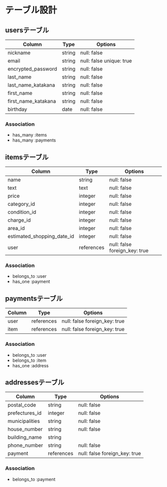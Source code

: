 # テーブル設計

## usersテーブル

| Column                | Type   | Options                  |
| --------------------- | ------ | ------------------------ |
| nickname              | string | null: false              |
| email                 | string | null: false unique: true |
| encrypted_password    | string | null: false              |
| last_name             | string | null: false              |
| last_name_katakana    | string | null: false              |
| first_name            | string | null: false              |
| first_name_katakana   | string | null: false              |
| birthday              | date   | null: false              |

### Association

- has_many :items
- has_many :payments 

## itemsテーブル

| Column                     | Type       | Options                       |
| -------------------------- | ---------- | ----------------------------- |
| name                       | string     | null: false                   |
| text                       | text       | null: false                   |
| price                      | integer    | null: false                   |
| category_id                | integer    | null: false                   |
| condition_id               | integer    | null: false                   |
| charge_id                  | integer    | null: false                   |
| area_id                    | integer    | null: false                   |
| estimated_shopping_date_id | integer    | null: false                   |
| user                       | references | null: false foreign_key: true |

### Association

- belongs_to :user
- has_one :payment

## paymentsテーブル

| Column      | Type       | Options                       |
| ----------- | -------    | ----------------------------- |
| user        | references | null: false foreign_key: true |
| item        | references | null: false foreign_key: true |

### Association

- belongs_to :user
- belongs_to :item
- has_one :address

## addressesテーブル

| Column         | Type       | Options                       |
| -------------- | ---------- | ----------------------------- |
| postal_code    | string     | null: false                   |
| prefectures_id | integer    | null: false                   |
| municipalities | string     | null: false                   |
| house_number   | string     | null: false                   |
| building_name  | string     |                               |
| phone_number   | string     | null: false                   |
| payment        | references | null: false foreign_key: true |

### Association

- belongs_to :payment